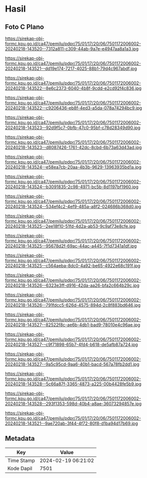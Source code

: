 # Hasil

## Foto C Plano

https://sirekap-obj-formc.kpu.go.id/ca47/pemilu/pdpr/75/01/17/20/06/7501172006002-20240218-143520--7312a811-c309-44ab-9a7e-e4947aa8a1a3.jpg

https://sirekap-obj-formc.kpu.go.id/ca47/pemilu/pdpr/75/01/17/20/06/7501172006002-20240218-143521--dd19e174-7217-4025-88b1-79d4c967abdf.jpg

https://sirekap-obj-formc.kpu.go.id/ca47/pemilu/pdpr/75/01/17/20/06/7501172006002-20240218-143522--8e6c2373-6040-4b8f-9cdd-e2cd92f4c836.jpg

https://sirekap-obj-formc.kpu.go.id/ca47/pemilu/pdpr/75/01/17/20/06/7501172006002-20240218-143522--c9206436-eb8f-4ed3-a5da-078a74294bc9.jpg

https://sirekap-obj-formc.kpu.go.id/ca47/pemilu/pdpr/75/01/17/20/06/7501172006002-20240218-143523--92d9f5c7-0bfb-47c0-95bf-c78d28349d90.jpg

https://sirekap-obj-formc.kpu.go.id/ca47/pemilu/pdpr/75/01/17/20/06/7501172006002-20240218-143523--d8087426-1761-42dc-8cbd-6b73a63d43ad.jpg

https://sirekap-obj-formc.kpu.go.id/ca47/pemilu/pdpr/75/01/17/20/06/7501172006002-20240218-143524--e58ea7cb-20aa-4b3b-9629-13963935bd1a.jpg

https://sirekap-obj-formc.kpu.go.id/ca47/pemilu/pdpr/75/01/17/20/06/7501172006002-20240218-143524--b3091835-2c98-4971-bc5b-8d1197bf1960.jpg

https://sirekap-obj-formc.kpu.go.id/ca47/pemilu/pdpr/75/01/17/20/06/7501172006002-20240218-143524--534ef4c2-4ef9-485a-a8f2-024686b368d0.jpg

https://sirekap-obj-formc.kpu.go.id/ca47/pemilu/pdpr/75/01/17/20/06/7501172006002-20240218-143525--2ee18f10-51fd-4d2a-ab53-9c9af73e8cfe.jpg

https://sirekap-obj-formc.kpu.go.id/ca47/pemilu/pdpr/75/01/17/20/06/7501172006002-20240218-143525--95678d2f-69ac-44ac-a445-7f1d7341a1df.jpg

https://sirekap-obj-formc.kpu.go.id/ca47/pemilu/pdpr/75/01/17/20/06/7501172006002-20240218-143525--c564aeba-8dc0-4a92-be65-4922e68c191f.jpg

https://sirekap-obj-formc.kpu.go.id/ca47/pemilu/pdpr/75/01/17/20/06/7501172006002-20240218-143526--6323e3ff-d916-42da-aa26-bfa2c664b29c.jpg

https://sirekap-obj-formc.kpu.go.id/ca47/pemilu/pdpr/75/01/17/20/06/7501172006002-20240218-143526--791fdcc5-626d-4575-894d-2c8f883bd646.jpg

https://sirekap-obj-formc.kpu.go.id/ca47/pemilu/pdpr/75/01/17/20/06/7501172006002-20240218-143527--82522f8c-ae6b-4db1-bad9-78010e4c96ae.jpg

https://sirekap-obj-formc.kpu.go.id/ca47/pemilu/pdpr/75/01/17/20/06/7501172006002-20240218-143527--c9f71898-65b7-4fd4-b618-de5afb87a724.jpg

https://sirekap-obj-formc.kpu.go.id/ca47/pemilu/pdpr/75/01/17/20/06/7501172006002-20240218-143527--9a5c95cd-9aa6-40b1-bacd-567a78fb2dd1.jpg

https://sirekap-obj-formc.kpu.go.id/ca47/pemilu/pdpr/75/01/17/20/06/7501172006002-20240218-143528--5c66a87f-3365-4873-a225-00b4428fe5b9.jpg

https://sirekap-obj-formc.kpu.go.id/ca47/pemilu/pdpr/75/01/17/20/06/7501172006002-20240218-143528--293f1353-598d-40b4-a8ae-36073294857e.jpg

https://sirekap-obj-formc.kpu.go.id/ca47/pemilu/pdpr/75/01/17/20/06/7501172006002-20240218-143521--9ae720ab-3f44-4f72-80f8-d1ba94d17b69.jpg


## Metadata

| Key        | Value               |
| ---------- | ------------------- |
| Time Stamp | 2024-02-19 06:21:02 |
| Kode Dapil | 7501                |



